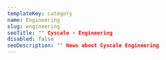 ```yaml
---
templateKey: category
name: Engineering
slug: engineering
seoTitle: "" Cyscale - Engineering
disabled: false
seoDescription: "" News about Cyscale Engineering
---
```

